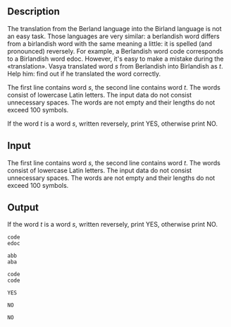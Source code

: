 ## Description

<div><p>The translation from the Berland language into the Birland language is not an easy task. Those languages are very similar: a berlandish word differs from a birlandish word with the same meaning a little: it is spelled (and pronounced) reversely. For example, a Berlandish word <span class="tex-font-style-tt">code</span> corresponds to a Birlandish word <span class="tex-font-style-tt">edoc</span>. However, it's easy to make a mistake during the «translation». Vasya translated word <span class="tex-span"><i>s</i></span> from Berlandish into Birlandish as <span class="tex-span"><i>t</i></span>. Help him: find out if he translated the word correctly.</p></div><div class="input-specification"><p>The first line contains word <span class="tex-span"><i>s</i></span>, the second line contains word <span class="tex-span"><i>t</i></span>. The words consist of lowercase Latin letters. The input data do not consist unnecessary spaces. The words are not empty and their lengths do not exceed 100 symbols.</p></div><div class="output-specification"><p>If the word <span class="tex-span"><i>t</i></span> is a word <span class="tex-span"><i>s</i></span>, written reversely, print <span class="tex-font-style-tt">YES</span>, otherwise print <span class="tex-font-style-tt">NO</span>.</p></div>

## Input

<p>The first line contains word <span class="tex-span"><i>s</i></span>, the second line contains word <span class="tex-span"><i>t</i></span>. The words consist of lowercase Latin letters. The input data do not consist unnecessary spaces. The words are not empty and their lengths do not exceed 100 symbols.</p>

## Output

<p>If the word <span class="tex-span"><i>t</i></span> is a word <span class="tex-span"><i>s</i></span>, written reversely, print <span class="tex-font-style-tt">YES</span>, otherwise print <span class="tex-font-style-tt">NO</span>.</p>





```input1
code
edoc

```




```input2
abb
aba

```




```input3
code
code

```




```output1
YES

```




```output2
NO

```




```output3
NO

```


